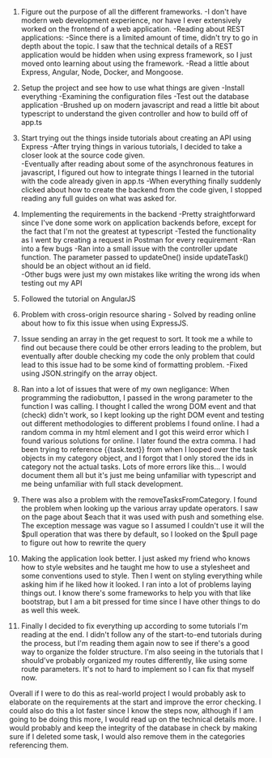 1. Figure out the purpose of all the different frameworks.
    -I don't have modern web development experience, nor have I ever extensively worked on the frontend of a web application.
    -Reading about REST applications:
        -Since there is a limited amount of time, didn't try to go in depth about the topic.  I saw that the technical details of a REST application would be hidden when using express framework, 
        so I just moved onto learning about using the framework.
    -Read a little about Express, Angular, Node, Docker, and Mongoose.

2. Setup the project and see how to use what things are given
    -Install everything
    -Examining the configuration files
    -Test out the database application
    -Brushed up on modern javascript and read a little bit about typescript to understand the given controller and how to build off of app.ts

3. Start trying out the things inside tutorials about creating an API using Express
    -After trying things in various tutorials, I decided to take a closer look at the source code given.  
    -Eventually after reading about some of the asynchronous features in javascript, I figured out how to integrate things I learned in the tutorial with the code already given in app.ts
    -When everything finally suddenly clicked about how to create the backend from the code given, I stopped reading any full guides on what was asked for.

4. Implementing the requirements in the backend
    -Pretty straightforward since I've done some work on application backends before, except for the fact that I'm not the greatest at typescript
    -Tested the functionality as I went by creating a request in Postman for every requirement
    -Ran into a few bugs
        -Ran into a small issue with the controller update function.  The parameter passed to updateOne() inside updateTask() should be an object without an id field.  
        -Other bugs were just my own mistakes like writing the wrong ids when testing out my API
5. Followed the tutorial on AngularJS

6. Problem with cross-origin resource sharing - Solved by reading online about how to fix this issue when using ExpressJS.  

7. Issue sending an array in the get request to sort.  It took me a while to find out because there could be other errors leading to the problem, but eventually after double checking my code the only problem
that could lead to this issue had to be some kind of formatting problem.
    -Fixed using JSON.stringify on the array object.  

8. Ran into a lot of issues that were of my own negligance:
    When programming the radiobutton, I passed in the wrong parameter to the function I was calling.  I thought I called the wrong DOM event and that (check) didn't work, so I kept looking up the right DOM event and testing out different methodologies to different problems I found online.
    I had a random comma in my html element and I got this weird error which I found various solutions for online.  I later found the extra comma.
    I had been trying to reference {{task.text}} from when I looped over the task objects in my category object, and I forgot that I only stored the ids in category not the actual tasks. 
    Lots of more errors like this...  I would document them all but it's just me being unfamiliar with typescript and me being unfamiliar with full stack development.

9. There was also a problem with the removeTasksFromCategory.  I found the problem when looking up the various array update operators.  I saw on the page about $each that it was used with push and something else.  The exception message was vague so I assumed I couldn't use it will the $pull operation that was there by default, so I looked on the $pull page to figure out how to rewrite the query

10. Making the application look better.  I just asked my friend who knows how to style websites and he taught me how to use a stylesheet and some conventions used to style.  Then I went on styling everything while asking him if he liked how it looked.  I ran into a lot of problems laying things out.  I know there's some frameworks to help you with that like bootstrap, but I am a bit pressed for time since I have other things to do as well this week.

11. Finally I decided to fix everything up according to some tutorials I'm reading at the end.  I didn't follow any of the start-to-end tutorials during the process, but I'm reading them again now to see if there's a good way to organize the folder structure.  I'm also seeing in the tutorials that I should've probably organized my routes differently, like using some route parameters.  It's not to hard to implement so I can fix that myself now.

Overall if I were to do this as real-world project I would probably ask to elaborate on the requirements at the start and improve the error checking.  I could also do this a lot faster since I know the steps now, although if I am going to be doing this more, I would read up on the technical details more.  I would probably and keep the integrity of the database in check by making sure if I deleted some task, I would also remove them in the categories referencing them.  